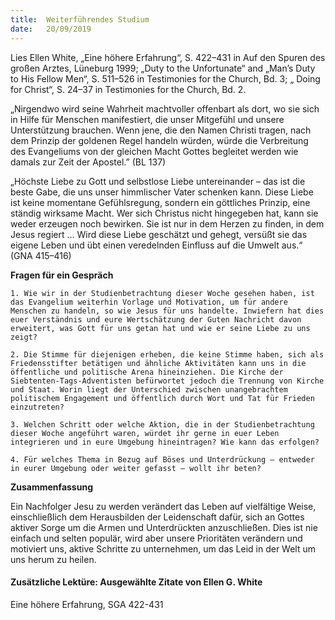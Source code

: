 ```yaml
---
title:  Weiterführendes Studium
date:   20/09/2019
---
```


Lies Ellen White, „Eine höhere Erfahrung“, S. 422–431 in Auf den Spuren des großen Arztes, Lüneburg 1999; „Duty to the Unfortunate“ and „Man’s Duty to His Fellow Men“, S. 511–526 in Testimonies for the Church, Bd. 3; „ Doing for Christ“, S. 24–37 in Testimonies for the Church, Bd. 2.

„Nirgendwo wird seine Wahrheit machtvoller offenbart als dort, wo sie sich in Hilfe für Menschen manifestiert, die unser Mitgefühl und unsere Unterstützung brauchen. Wenn jene, die den Namen Christi tragen, nach dem Prinzip der goldenen Regel handeln würden, würde die Verbreitung des Evangeliums von der gleichen Macht Gottes begleitet werden wie damals zur Zeit der Apostel.” (BL 137)

„Höchste Liebe zu Gott und selbstlose Liebe untereinander – das ist die beste Gabe, die uns unser himmlischer Vater schenken kann. Diese Liebe ist keine momentane Gefühlsregung, sondern ein göttliches Prinzip, eine ständig wirksame Macht. Wer sich Christus nicht hingegeben hat, kann sie weder erzeugen noch bewirken. Sie ist nur in dem Herzen zu finden, in dem Jesus regiert ... Wird diese Liebe geschätzt und gehegt, versüßt sie das eigene Leben und übt einen veredelnden Einfluss auf die Umwelt aus.“ (GNA 415–416)

**Fragen für ein Gespräch**

`1. Wie wir in der Studienbetrachtung dieser Woche gesehen haben, ist das Evangelium weiterhin Vorlage und Motivation, um für andere Menschen zu handeln, so wie Jesus für uns handelte. Inwiefern hat dies euer Verständnis und eure Wertschätzung der Guten Nachricht davon erweitert, was Gott für uns getan hat und wie er seine Liebe zu uns zeigt?`

`2. Die Stimme für diejenigen erheben, die keine Stimme haben, sich als Friedensstifter betätigen und ähnliche Aktivitäten kann uns in die öffentliche und politische Arena hineinziehen. Die Kirche der Siebtenten-Tags-Adventisten befürwortet jedoch die Trennung von Kirche und Staat. Worin liegt der Unterschied zwischen unangebrachtem politischem Engagement und öffentlich durch Wort und Tat für Frieden einzutreten?`

`3. Welchen Schritt oder welche Aktion, die in der Studienbetrachtung dieser Woche angeführt waren, würdet ihr gerne in euer Leben integrieren und in eure Umgebung hineintragen? Wie kann das erfolgen?`

`4. Für welches Thema in Bezug auf Böses und Unterdrückung – entweder in eurer Umgebung oder weiter gefasst – wollt ihr beten?`

**Zusammenfassung**

Ein Nachfolger Jesu zu werden verändert das Leben auf vielfältige Weise, einschließlich dem Herausbilden der Leidenschaft dafür, sich an Gottes aktiver Sorge um die Armen und Unterdrückten anzuschließen. Dies ist nie einfach und selten populär, wird aber unsere Prioritäten verändern und motiviert uns, aktive Schritte zu unternehmen, um das Leid in der Welt um uns herum zu heilen.

#### Zusätzliche Lektüre: Ausgewählte Zitate von Ellen G. White

Eine höhere Erfahrung,  SGA 422-431